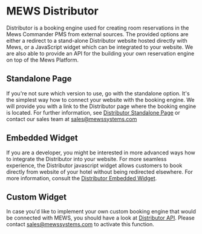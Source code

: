 # MEWS Distributor

Distributor is a booking engine used for creating room reservations in the Mews Commander PMS from external sources. The provided options are either a redirect to a stand-alone Distributor website hosted directly with Mews, or a JavaScript widget which can be integrated to your website. We are also able to provide an API for the building your own reservation engine on top of the Mews Platform.

## Standalone Page

If you're not sure which version to use, go with the standalone option. It's the simplest way how to connect your website with the booking engine. We will provide you with a link to the Distributor page where the booking engine is located. For further information, see [Distributor Standalone Page](./Standalone.md) or contact our sales team at sales@mewssystems.com

## Embedded Widget

If you are a developer, you might be interested in more advanced ways how to integrate the Distributor into your website. For more seamless experience, the Distributor javascript widget allows customers to book directly from website of your hotel without being redirected elsewhere. For more information, consult the [Distributor Embedded Widget](./Embedded.md).

## Custom Widget

In case you'd like to implement your own custom booking engine that would be connected with MEWS, you should have a look at [Distributor API](../Api/Distributor/). Please contact sales@mewssystems.com to activate this function.
